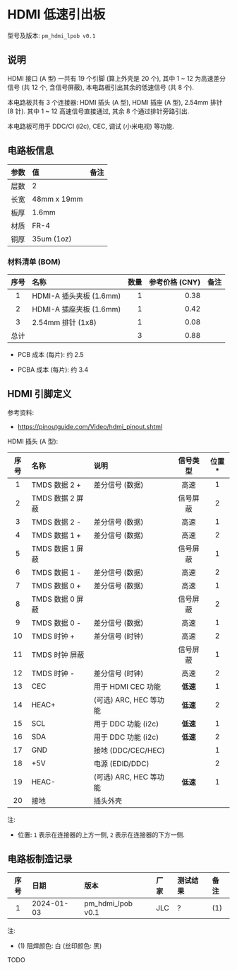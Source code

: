 # HDMI 低速引出板

型号及版本: `pm_hdmi_lpob v0.1`


## 说明

HDMI 接口 (A 型) 一共有 19 个引脚 (算上外壳是 20 个),
其中 1 ~ 12 为高速差分信号 (共 12 个, 含信号屏蔽),
本电路板引出其余的低速信号 (共 8 个).

本电路板共有 3 个连接器:
HDMI 插头 (A 型), HDMI 插座 (A 型), 2.54mm 排针 (8 针).
其中 1 ~ 12 高速信号直接通过, 其余 8 个通过排针旁路引出.

本电路板可用于 DDC/CI (i2c), CEC, 调试 (小米电视) 等功能.


## 电路板信息

| 参数 | 值 | 备注 |
| :--- | :- | :--- |
| 层数 | 2 | |
| 长宽 | 48mm x 19mm | |
| 板厚 | 1.6mm | |
| 材质 | FR-4 | |
| 铜厚 | 35um (1oz) | |

### 材料清单 (BOM)

| 序号 | 名称 | 数量 | 参考价格 (CNY) | 备注 |
| :--: | :--- | ---: | -------------: | :--- |
| 1 | HDMI-A 插头夹板 (1.6mm) | 1 | 0.38 | |
| 2 | HDMI-A 插座夹板 (1.6mm) | 1 | 0.42 | |
| 3 | 2.54mm 排针 (1x8) | 1 | 0.08 | |
| 总计 | | 3 | 0.88 | |

+ PCB 成本 (每片): 约 2.5

+ PCBA 成本 (每片): 约 3.4


## HDMI 引脚定义

参考资料:
+ <https://pinoutguide.com/Video/hdmi_pinout.shtml>

HDMI 插头 (A 型):

| 序号 | 名称 | 说明 | 信号类型 | 位置* |
| :--: | :--- | :--- | :------: | :---: |
| 1 | TMDS 数据 2 + | 差分信号 (数据) | 高速 | 1 |
| 2 | TMDS 数据 2 屏蔽 | | 信号屏蔽 | 2 |
| 3 | TMDS 数据 2 - | 差分信号 (数据) | 高速 | 1 |
| 4 | TMDS 数据 1 + | 差分信号 (数据) | 高速 | 2 |
| 5 | TMDS 数据 1 屏蔽 | | 信号屏蔽 | 1 |
| 6 | TMDS 数据 1 - | 差分信号 (数据) | 高速 | 2 |
| 7 | TMDS 数据 0 + | 差分信号 (数据) | 高速 | 1 |
| 8 | TMDS 数据 0 屏蔽 | | 信号屏蔽 | 2 |
| 9 | TMDS 数据 0 - | 差分信号 (数据) | 高速 | 1 |
| 10 | TMDS 时钟 + | 差分信号 (时钟) | 高速 | 2 |
| 11 | TMDS 时钟 屏蔽 | | 信号屏蔽 | 1 |
| 12 | TMDS 时钟 - | 差分信号 (时钟) | 高速 | 2 |
| 13 | CEC | 用于 HDMI CEC 功能 | **低速** | 1 |
| 14 | HEAC+ | (可选) ARC, HEC 等功能 | **低速** | 2 |
| 15 | SCL | 用于 DDC 功能 (i2c) | **低速** | 1 |
| 16 | SDA | 用于 DDC 功能 (i2c) | **低速** | 2 |
| 17 | GND | 接地 (DDC/CEC/HEC) | | 1 |
| 18 | +5V | 电源 (EDID/DDC) | | 2 |
| 19 | HEAC- | (可选) ARC, HEC 等功能 | **低速** | 1 |
| 20 | 接地 | 插头外壳 | | |

注:

+ 位置: `1` 表示在连接器的上方一侧, `2` 表示在连接器的下方一侧.


## 电路板制造记录

| 序号 | 日期 | 版本 | 厂家 | 测试结果 | 备注 |
| :--: | :--- | :--- | :--- | :------- | :--- |
| 1 | 2024-01-03 | pm_hdmi_lpob v0.1 | JLC | ? | (1) |

注:

+ (1) 阻焊颜色: 白 (丝印颜色: 黑)


TODO
